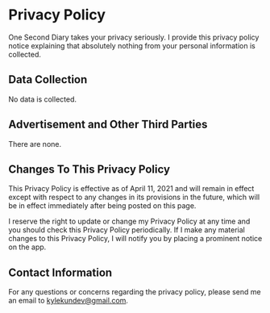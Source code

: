 # Privacy Policy

One Second Diary takes your privacy seriously. I provide this privacy policy notice explaining that absolutely nothing from your personal information is collected.


## Data Collection

No data is collected.


## Advertisement and Other Third Parties

There are none.


## Changes To This Privacy Policy

This Privacy Policy is effective as of April 11, 2021 and will remain in effect except with respect to any changes in its provisions in the future, which will be in effect immediately after being posted on this page.

I reserve the right to update or change my Privacy Policy at any time and you should check this Privacy Policy periodically. If I make any material changes to this Privacy Policy, I will notify you by placing a prominent notice on the app.


## Contact Information

For any questions or concerns regarding the privacy policy, please send me an email to kylekundev@gmail.com.